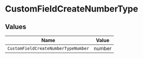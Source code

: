 # CustomFieldCreateNumberType


## Values

| Name                                | Value                               |
| ----------------------------------- | ----------------------------------- |
| `CustomFieldCreateNumberTypeNumber` | number                              |